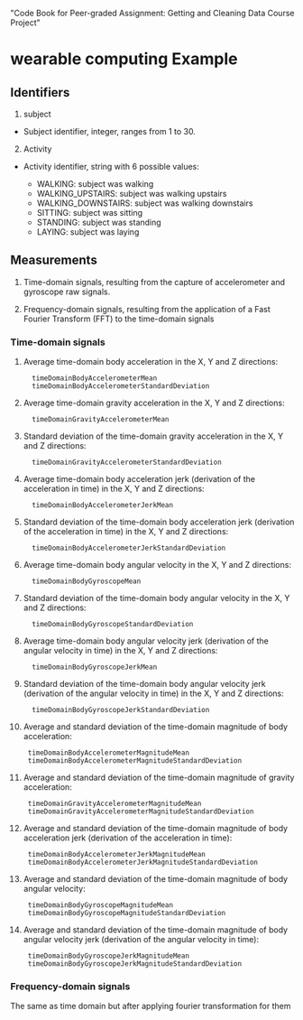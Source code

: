 
"Code Book for Peer-graded Assignment: Getting and Cleaning Data Course Project"

# wearable computing Example

## Identifiers

1. subject

 * Subject identifier, integer, ranges from 1 to 30.

2. Activity

 * Activity identifier, string with 6 possible values:
 
   * WALKING: subject was walking
   * WALKING_UPSTAIRS: subject was walking upstairs
   * WALKING_DOWNSTAIRS: subject was walking downstairs
   * SITTING: subject was sitting
   * STANDING: subject was standing
   * LAYING: subject was laying

## Measurements


1. Time-domain signals, resulting from the capture of accelerometer and gyroscope raw signals.

2. Frequency-domain signals, resulting from the application of a Fast Fourier Transform (FFT) to the time-domain signals


### Time-domain signals
1. Average time-domain body acceleration in the X, Y and Z directions:

         timeDomainBodyAccelerometerMean
         timeDomainBodyAccelerometerStandardDeviation

2. Average time-domain gravity acceleration in the X, Y and Z directions:

         timeDomainGravityAccelerometerMean

3. Standard deviation of the time-domain gravity acceleration in the X, Y and Z directions:

         timeDomainGravityAccelerometerStandardDeviation

4. Average time-domain body acceleration jerk (derivation of the acceleration in time) in the X, Y and Z directions:

         timeDomainBodyAccelerometerJerkMean 

5. Standard deviation of the time-domain body acceleration jerk (derivation of the acceleration in time) in the X, Y and Z directions:

         timeDomainBodyAccelerometerJerkStandardDeviation

6. Average time-domain body angular velocity in the X, Y and Z directions:

         timeDomainBodyGyroscopeMean

7. Standard deviation of the time-domain body angular velocity in the X, Y and Z directions:

         timeDomainBodyGyroscopeStandardDeviation

8. Average time-domain body angular velocity jerk (derivation of the angular velocity in time) in the X, Y and Z directions:

         timeDomainBodyGyroscopeJerkMean

9. Standard deviation of the time-domain body angular velocity jerk (derivation of the angular velocity in time) in the X, Y and Z directions:

         timeDomainBodyGyroscopeJerkStandardDeviation

10. Average and standard deviation of the time-domain magnitude of body acceleration:

         timeDomainBodyAccelerometerMagnitudeMean
         timeDomainBodyAccelerometerMagnitudeStandardDeviation

11. Average and standard deviation of the time-domain magnitude of gravity acceleration:

         timeDomainGravityAccelerometerMagnitudeMean
         timeDomainGravityAccelerometerMagnitudeStandardDeviation

12. Average and standard deviation of the time-domain magnitude of body acceleration jerk (derivation of the acceleration in time):

         timeDomainBodyAccelerometerJerkMagnitudeMean
         timeDomainBodyAccelerometerJerkMagnitudeStandardDeviation

13. Average and standard deviation of the time-domain magnitude of body angular velocity:

         timeDomainBodyGyroscopeMagnitudeMean
         timeDomainBodyGyroscopeMagnitudeStandardDeviation

14. Average and standard deviation of the time-domain magnitude of body angular velocity jerk (derivation of the angular velocity in time):

         timeDomainBodyGyroscopeJerkMagnitudeMean
         timeDomainBodyGyroscopeJerkMagnitudeStandardDeviation


### Frequency-domain signals
The same as time domain but after applying fourier transformation for them








